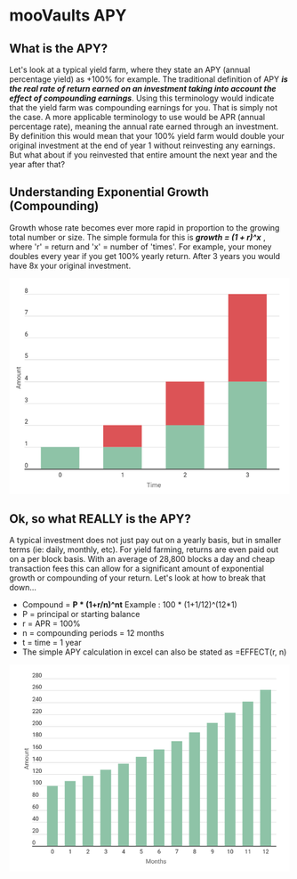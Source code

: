 # mooVaults APY

## What is the APY?

Let's look at a typical yield farm, where they state an APY (annual percentage yield) as +100% for example. The traditional definition of APY _**is the real rate of return earned on an investment taking into account the effect of compounding earnings**_. Using this terminology would indicate that the yield farm was compounding earnings for you. That is simply not the case. A more applicable terminology to use would be APR (annual percentage rate), meaning the annual rate earned through an investment. By definition this would mean that your 100% yield farm would double your original investment at the end of year 1 without reinvesting any earnings. But what about if you reinvested that entire amount the next year and the year after that?&#x20;

## Understanding Exponential Growth (Compounding)

Growth whose rate becomes ever more rapid in proportion to the growing total number or size. The simple formula for this is _**growth = (1 + r)^x**_ , where 'r' = return and 'x' = number of 'times'. For example, your money doubles every year if you get 100% yearly return. After 3 years you would have 8x your original investment.&#x20;

![growth = (1 + 100%)^3](<../.gitbook/assets/capture (2).png>)

## &#x20;Ok, so what REALLY is the APY?

A typical investment does not just pay out on a yearly basis, but in smaller terms (ie: daily, monthly, etc). For yield farming, returns are even paid out on a per block basis. With an average of 28,800 blocks a day and cheap transaction fees this can allow for a significant amount of exponential growth or compounding of your return. Let's look at how to break that down...

* Compound = **P \* (1+r/n)^nt**                Example : 100 \* (1+1/12)^(12\*1)
* P = principal or starting balance
* r = APR = 100%
* n = compounding periods = 12 months
* t = time = 1 year
* The simple APY calculation in excel can also be stated as =EFFECT(r, n)

![Year 1 end would be 261 tokens or 161% APY versus 100% APR w/o compounding](<../.gitbook/assets/capture (3).png>)













